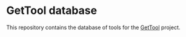 # GetTool database

This repository contains the database of tools for the [GetTool](https://todo.example.com) project.
